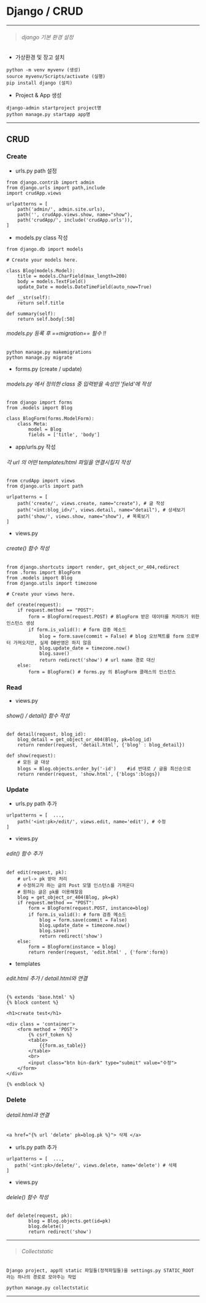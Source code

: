 # Django / CRUD
---

> ###### *django 기본 환경 설정*

- 가상환경 및 장고 설치

```
python -m venv myvenv (생성)
source myvenv/Scripts/activate (실행)
pip install django (설치)
```

- Project & App 생성
```
django-admin startproject project명
python manage.py startapp app명
```
---
## CRUD
### Create
- urls.py path 설정
```
from django.contrib import admin
from django.urls import path,include
import crudApp.views

urlpatterns = [
    path('admin/', admin.site.urls),
    path('', crudApp.views.show, name="show"),
    path('crudApp/', include('crudApp.urls')),
]
```
- models.py class 작성
```
from django.db import models

# Create your models here.

class Blog(models.Model):
    title = models.CharField(max_length=200)
    body = models.TextField()
    update_Date = models.DateTimeField(auto_now=True)

def __str(self):
    return self.title

def summary(self):
    return self.body[:50]

```
###### *models.py 등록 후 ==migration== 필수 !!*
```
python manage.py makemigrations
python manage.py migrate
```
- forms.py (create / update)
###### *models.py 에서 정의한  class 중 입력받을 속성만 'field'에 작성*
```
from django import forms
from .models import Blog

class BlogForm(forms.ModelForm):
    class Meta:
        model = Blog
        fields = ['title', 'body']
```
- app/urls.py 작성
###### *각 url 의 어떤 templates/html 파일을 연결시킬지 작성*
```
from crudApp import views
from django.urls import path

urlpatterns = [  
    path('create/', views.create, name="create"), # 글 작성
    path('<int:blog_id>/', views.detail, name="detail"), # 상세보기
    path('show/', views.show, name="show"), # 목록보기
]
```
- views.py
###### *create() 함수 작성*
```
from django.shortcuts import render, get_object_or_404,redirect
from .forms import BlogForm
from .models import Blog
from django.utils import timezone

# Create your views here.

def create(request):
    if request.method == "POST":
        form = BlogForm(request.POST) # BlogForm 받은 데이터를 처리하기 위한 인스턴스 생성
        if form.is_valid(): # form 검증 메소드
            blog = form.save(commit = False) # blog 오브젝트를 form 으로부터 가져오지만, 실제 DB반영은 하지 않음
            blog.update_date = timezone.now()
            blog.save()
            return redirect('show') # url name 경로 대신
    else:
        form = BlogForm() # forms.py 의 BlogForm 클래스의 인스턴스
```
### Read
- views.py
###### *show() / detail() 함수 작성*
```
def detail(request, blog_id):
    blog_detail = get_object_or_404(Blog, pk=blog_id)
    return render(request, 'detail.html', {'blog' : blog_detail})

def show(request):
    # 모든 글 대상
    blogs = Blog.objects.order_by('-id')    #id 반대로 / 글을 최신순으로
    return render(request, 'show.html', {'blogs':blogs})
```
### Update
- urls.py path 추가
```
urlpatterns = [  ...,
    path('<int:pk>/edit/', views.edit, name='edit'), # 수정
]
```
- views.py
###### *edit() 함수 추가*
```
def edit(request, pk):
    # url-> pk 받아 처리
    # 수정하고자 하는 글의 Post 모델 인스턴스를 가져온다
    # 원하는 글은 pk를 이용해찾음
    blog = get_object_or_404(Blog, pk=pk)
    if request.method == "POST":
        form = BlogForm(request.POST, instance=blog)
        if form.is_valid(): # form 검증 메소드
            blog = form.save(commit = False)
            blog.update_date = timezone.now()
            blog.save()
            return redirect('show')
    else:
        form = BlogForm(instance = blog)
        return render(request, 'edit.html' , {'form':form})

```
- templates
###### *edit.html 추가 / detail.html와 연결*
```
{% extends 'base.html' %}
{% block content %}

<h1>create test</h1>

<div class = 'container'>
    <form method = 'POST'>
        {% csrf_token %}
        <table>
            {{form.as_table}}
        </table>
        <br>
        <input class="btn bin-dark" type="submit" value="수정">
    </form>
</div>

{% endblock %}
```
### Delete
###### *detail.html과 연결*
```
<a href="{% url 'delete' pk=blog.pk %}"> 삭제 </a>
```
- urls.py path 추가
```
urlpatterns = [  ...,
   path('<int:pk>/delete/', views.delete, name='delete') # 삭제
]
```
- views.py
###### *delele() 함수 작성*
```
def delete(request, pk):
        blog = Blog.objects.get(id=pk)
        blog.delete()
        return redirect('show')
```
---


> ###### *Collectstatic*
`
Django project, app의 static 파일들(정적파일들)을 settings.py STATIC_ROOT 라는 하나의 경로로 모아주는 작업
`
```
python manage.py collectstatic
```
---
